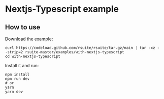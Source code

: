 # Nextjs-Typescript example

## How to use

Download the example:

```
curl https://codeload.github.com/rsuite/rsuite/tar.gz/main | tar -xz --strip=2 rsuite-master/examples/with-nextjs-typescript
cd with-nextjs-typescript
```

Install it and run:

```
npm install
npm run dev
# or
yarn
yarn dev
```
